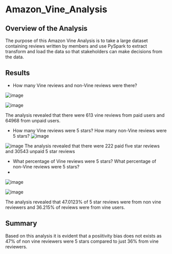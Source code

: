# Amazon_Vine_Analysis
## Overview of the Analysis
The purpose of this Amazon Vine Analysis is to take a large dataset containing reviews written by members and use PySpark to extract transform and load the data so that stakeholders can make decisions from the data.
## Results
* How many Vine reviews and non-Vine reviews were there?

![image](https://user-images.githubusercontent.com/99148657/177040455-56223822-cf27-44ae-bc6f-cacc213f50d8.png)

![image](https://user-images.githubusercontent.com/99148657/177040481-fc22cc52-6bf2-42f7-84b6-7cce701b1dec.png)

The analysis revealed that there were 613 vine reviews from paid users and 64968 from unpaid users.
* How many Vine reviews were 5 stars? How many non-Vine reviews were 5 stars?
![image](https://user-images.githubusercontent.com/99148657/177040498-6049dd58-1014-4e78-8019-0dadbceb2f37.png)

![image](https://user-images.githubusercontent.com/99148657/177040524-530652f4-20a3-4dec-95ef-b0f85b3b16dd.png)
The analysis revealed that there were 222 paid five star reviews and 30543 unpaid 5 star reviews
* What percentage of Vine reviews were 5 stars? What percentage of non-Vine reviews were 5 stars?
* 
![image](https://user-images.githubusercontent.com/99148657/177041060-cc690e83-97b7-4cfa-9e25-2c2e6f997a09.png)

![image](https://user-images.githubusercontent.com/99148657/177041067-94c7e0b7-9465-4680-a066-108cff7d6678.png)

The analysis revealed that 47.0123% of 5 star reviews were from non vine reviewers and 36.215% of reviews were from vine users.


## Summary
Based on this analysis it is evident that a posiitivity bias does not exists as 47% of non vine reviewers were 5 stars compared to just 36% from vine reviewers.




